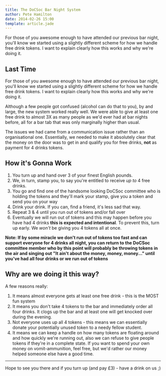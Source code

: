 ```yaml
---
title: The DoCSoc Bar Night System
author: Pete Hamilton
date: 2014-02-26 15:00
template: article.jade
---
```


For those of you awesome enough to have attended our previous bar night, you'll know we started using a slightly different scheme for how we handle free drink tokens. I want to explain clearly how this works and why we're doing it.


## Last Time

For those of you awesome enough to have attended our previous bar night, you'll know we started using a slightly different scheme for how we handle free drink tokens. I want to explain clearly how this works and why we're doing it.

Although a few people got confused (alcohol can do that to you), by and large, the new system worked really well. We were able to give at least one free drink to almost 3X as many people as we'd ever had at bar nights before, all for a bar tab that was only marginally higher than usual.

The issues we had came from a communication issue rather than an organisational one. Essentially, we needed to make it absolutely clear that the money on the door was to get in and qualify you for free drinks, **not** as payment for 4 drinks tokens.

## How it's Gonna Work

1. You turn up and hand over 3 of your finest English pounds.
2. We, in turn, stamp you, to say you're entitled to receive *up to* 4 free drinks.
3. You go and find one of the handsome looking DoCSoc committee who is holding the tokens and they'll mark your stamp, give you a token and send you on your way
4. Drink your drink. If you can, find a friend, it's less sad that way.
5. Repeat 3 & 4 until you run out of tokens and/or fall over
6. Eventually we will run out of tokens and this may happen before you have had 4 drinks **this is expected and intentional**. To prevent this, turn up early. We *won't* be giving you 4 tokens all at once.

**Note: If by some miracle we don't run out of tokens too fast and can support everyone for 4 drinks all night, you can return to the DoCSoc committee member who by this point will probably be throwing tokens in the air and singing out "It ain't about the money, money, money..." until you've had all four drinks or we run out of tokens**


## Why are we doing it this way?

A few reasons really:

1. It means almost everyone gets at least one free drink - this is the MOST fun system
2. It means you don't take 4 tokens to the bar and immediately order all four drinks. It clogs up the bar and at least one will get knocked over during the evening.
3. Not everyone uses up all 4 tokens - this means we can essentially donate your potentially unused token to a needy fellow student.
4. It means we can keep a handle on how many tokens are floating around and how quickly we're running out, also we can refuse to give people tokens if they're in a complete state. If you want to spend your own money on vomit-ammunition, feel free, but we'd rather our money helped someone else have a good time.

---

Hope to see you there and if you turn up (and pay £3) - have a drink on us ;)
